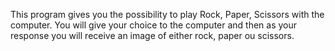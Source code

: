 This program gives you the possibility to play Rock, Paper, Scissors with the computer. You will give your choice to the computer and then as your response you will receive an image of either rock, paper ou scissors.
